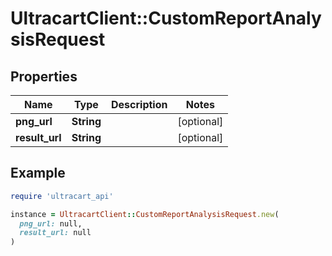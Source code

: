 # UltracartClient::CustomReportAnalysisRequest

## Properties

| Name | Type | Description | Notes |
| ---- | ---- | ----------- | ----- |
| **png_url** | **String** |  | [optional] |
| **result_url** | **String** |  | [optional] |

## Example

```ruby
require 'ultracart_api'

instance = UltracartClient::CustomReportAnalysisRequest.new(
  png_url: null,
  result_url: null
)
```

